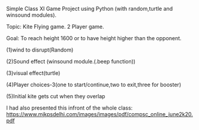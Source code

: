 Simple Class XI Game Project using Python (with random,turtle and winsound modules).

Topic: Kite Flying game. 2 Player game.

Goal: To reach height 1600 or to have height higher than the opponent.

(1)wind to disrupt(Random)

(2)Sound effect (winsound module.(.beep function))

(3)visual effect(turtle)

(4)Player choices-3(one to start/continue,two to exit,three for booster)

(5)Initial kite gets cut when they overlap

I had also presented this infront of the whole class: https://www.mjkpsdelhi.com/images/images/pdf/compsc_online_june2k20.pdf 
